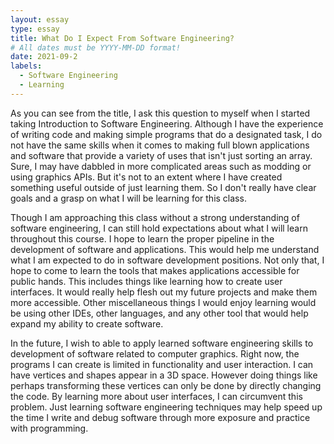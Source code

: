 ```yaml
---
layout: essay
type: essay
title: What Do I Expect From Software Engineering?
# All dates must be YYYY-MM-DD format!
date: 2021-09-2
labels:
  - Software Engineering
  - Learning
---
```


As you can see from the title, I ask this question to myself when I started taking Introduction to Software Engineering. Although I have the experience of writing code and making simple programs that do a designated task, I do not have the same skills when it comes to making full blown applications and software that provide a variety of uses that isn't just sorting an array. Sure, I may have dabbled in more complicated areas such as modding or using graphics APIs. But it's not to an extent where I have created something useful outside of just learning them. So I don't really have clear goals and a grasp on what I will be learning for this class. 

Though I am approaching this class without a strong understanding of software engineering, I can still hold expectations about what I will learn throughout this course. I hope to learn the proper pipeline in the development of software and applications. This would help me understand what I am expected to do in software development positions. Not only that, I hope to come to learn the tools that makes applications accessible for public hands. This includes things like learning how to create user interfaces. It would really help flesh out my future projects and make them more accessible. Other miscellaneous things I would enjoy learning would be using other IDEs, other languages, and any other tool that would help expand my ability to create software.

In the future, I wish to able to apply learned software engineering skills to development of software related to computer graphics. Right now, the programs I can create is limited in functionality and user interaction. I can have vertices and shapes appear in a 3D space. However doing things like perhaps transforming these vertices can only be done by directly changing the code. By learning more about user interfaces, I can circumvent this problem. Just learning software engineering techniques may help speed up the time I write and debug software through more exposure and practice with programming. 
